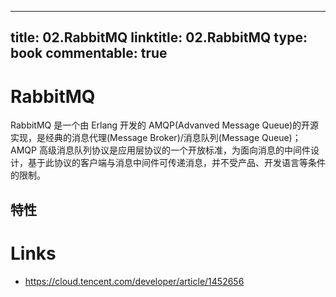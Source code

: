 
---
title: 02.RabbitMQ
linktitle: 02.RabbitMQ
type: book
commentable: true
---

# RabbitMQ

RabbitMQ 是一个由 Erlang 开发的 AMQP(Advanved Message Queue)的开源实现，是经典的消息代理(Message Broker)/消息队列(Message Queue)；AMQP 高级消息队列协议是应用层协议的一个开放标准，为面向消息的中间件设计，基于此协议的客户端与消息中间件可传递消息，并不受产品、开发语言等条件的限制。

## 特性

# Links

- https://cloud.tencent.com/developer/article/1452656

    